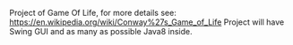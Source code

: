 Project of Game Of Life, for more details see: https://en.wikipedia.org/wiki/Conway%27s_Game_of_Life
Project will have Swing GUI and as many as possible Java8 inside.
